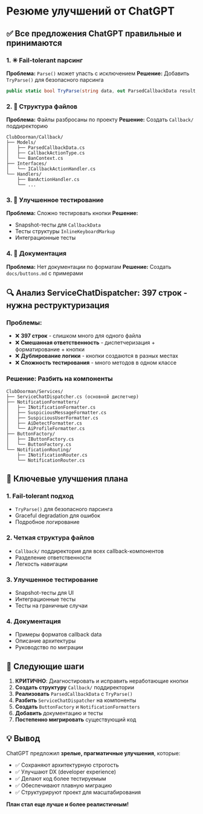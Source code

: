 # Резюме улучшений от ChatGPT

## ✅ Все предложения ChatGPT правильные и принимаются

### 1. ✳ Fail-tolerant парсинг
**Проблема:** `Parse()` может упасть с исключением
**Решение:** Добавить `TryParse()` для безопасного парсинга
```csharp
public static bool TryParse(string data, out ParsedCallbackData result, out string error)
```

### 2. 📁 Структура файлов
**Проблема:** Файлы разбросаны по проекту
**Решение:** Создать `Callback/` поддиректорию
```
ClubDoorman/Callback/
├── Models/
│   ├── ParsedCallbackData.cs
│   ├── CallbackActionType.cs
│   └── BanContext.cs
├── Interfaces/
│   └── ICallbackActionHandler.cs
└── Handlers/
    ├── BanActionHandler.cs
    └── ...
```

### 3. 🧪 Улучшенное тестирование
**Проблема:** Сложно тестировать кнопки
**Решение:** 
- Snapshot-тесты для `CallbackData`
- Тесты структуры `InlineKeyboardMarkup`
- Интеграционные тесты

### 4. 📘 Документация
**Проблема:** Нет документации по форматам
**Решение:** Создать `docs/buttons.md` с примерами

## 🔍 Анализ ServiceChatDispatcher: 397 строк - нужна реструктуризация

### Проблемы:
- ❌ **397 строк** - слишком много для одного файла
- ❌ **Смешанная ответственность** - диспетчеризация + форматирование + кнопки
- ❌ **Дублирование логики** - кнопки создаются в разных местах
- ❌ **Сложность тестирования** - много методов в одном классе

### Решение: Разбить на компоненты
```
ClubDoorman/Services/
├── ServiceChatDispatcher.cs (основной диспетчер)
├── NotificationFormatters/
│   ├── INotificationFormatter.cs
│   ├── SuspiciousMessageFormatter.cs
│   ├── SuspiciousUserFormatter.cs
│   ├── AiDetectFormatter.cs
│   └── AiProfileFormatter.cs
├── ButtonFactory/
│   ├── IButtonFactory.cs
│   └── ButtonFactory.cs
└── NotificationRouting/
    ├── INotificationRouter.cs
    └── NotificationRouter.cs
```

## 🎯 Ключевые улучшения плана

### 1. Fail-tolerant подход
- `TryParse()` для безопасного парсинга
- Graceful degradation для ошибок
- Подробное логирование

### 2. Четкая структура файлов
- `Callback/` поддиректория для всех callback-компонентов
- Разделение ответственности
- Легкость навигации

### 3. Улучшенное тестирование
- Snapshot-тесты для UI
- Интеграционные тесты
- Тесты на граничные случаи

### 4. Документация
- Примеры форматов callback data
- Описание архитектуры
- Руководство по миграции

## 🚀 Следующие шаги

1. **КРИТИЧНО**: Диагностировать и исправить неработающие кнопки
2. **Создать структуру** `Callback/` поддиректории
3. **Реализовать** `ParsedCallbackData` с `TryParse()`
4. **Разбить** `ServiceChatDispatcher` на компоненты
5. **Создать** `ButtonFactory` и `NotificationFormatters`
6. **Добавить** документацию и тесты
7. **Постепенно мигрировать** существующий код

## 💡 Вывод

ChatGPT предложил **зрелые, прагматичные улучшения**, которые:
- ✅ Сохраняют архитектурную строгость
- ✅ Улучшают DX (developer experience)
- ✅ Делают код более тестируемым
- ✅ Обеспечивают плавную миграцию
- ✅ Структурируют проект для масштабирования

**План стал еще лучше и более реалистичным!** 